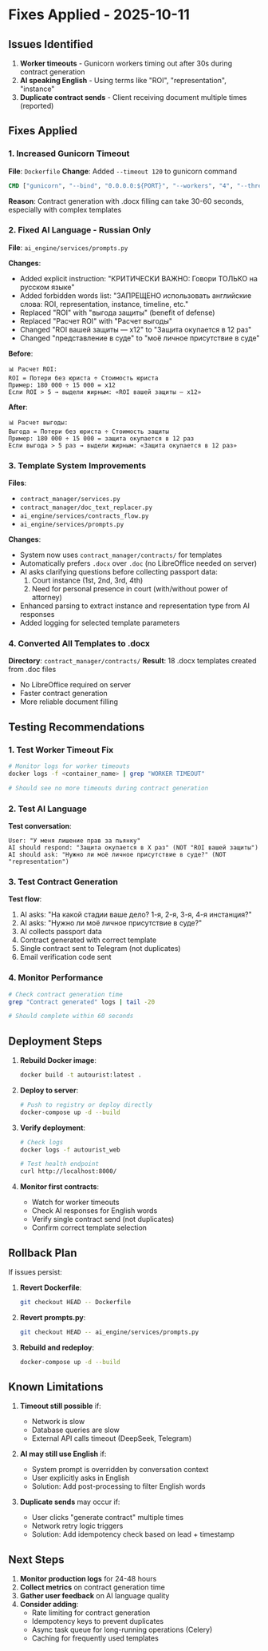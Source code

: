 # Fixes Applied - 2025-10-11

## Issues Identified
1. **Worker timeouts** - Gunicorn workers timing out after 30s during contract generation
2. **AI speaking English** - Using terms like "ROI", "representation", "instance"
3. **Duplicate contract sends** - Client receiving document multiple times (reported)

## Fixes Applied

### 1. Increased Gunicorn Timeout
**File**: `Dockerfile`
**Change**: Added `--timeout 120` to gunicorn command
```dockerfile
CMD ["gunicorn", "--bind", "0.0.0.0:${PORT}", "--workers", "4", "--threads", "2", "--timeout", "120", "autouristv1.wsgi:application"]
```
**Reason**: Contract generation with .docx filling can take 30-60 seconds, especially with complex templates

### 2. Fixed AI Language - Russian Only
**File**: `ai_engine/services/prompts.py`

**Changes**:
- Added explicit instruction: "КРИТИЧЕСКИ ВАЖНО: Говори ТОЛЬКО на русском языке"
- Added forbidden words list: "ЗАПРЕЩЕНО использовать английские слова: ROI, representation, instance, timeline, etc."
- Replaced "ROI" with "выгода защиты" (benefit of defense)
- Replaced "Расчет ROI" with "Расчет выгоды"
- Changed "ROI вашей защиты — x12" to "Защита окупается в 12 раз"
- Changed "представление в суде" to "моё личное присутствие в суде"

**Before**:
```
📊 Расчет ROI:
ROI = Потери без юриста ÷ Стоимость юриста
Пример: 180 000 ÷ 15 000 = x12
Если ROI > 5 → выдели жирным: «ROI вашей защиты — x12»
```

**After**:
```
📊 Расчет выгоды:
Выгода = Потери без юриста ÷ Стоимость защиты
Пример: 180 000 ÷ 15 000 = защита окупается в 12 раз
Если выгода > 5 раз → выдели жирным: «Защита окупается в 12 раз»
```

### 3. Template System Improvements
**Files**: 
- `contract_manager/services.py`
- `contract_manager/doc_text_replacer.py`
- `ai_engine/services/contracts_flow.py`
- `ai_engine/services/prompts.py`

**Changes**:
- System now uses `contract_manager/contracts/` for templates
- Automatically prefers `.docx` over `.doc` (no LibreOffice needed on server)
- AI asks clarifying questions before collecting passport data:
  1. Court instance (1st, 2nd, 3rd, 4th)
  2. Need for personal presence in court (with/without power of attorney)
- Enhanced parsing to extract instance and representation type from AI responses
- Added logging for selected template parameters

### 4. Converted All Templates to .docx
**Directory**: `contract_manager/contracts/`
**Result**: 18 .docx templates created from .doc files
- No LibreOffice required on server
- Faster contract generation
- More reliable document filling

## Testing Recommendations

### 1. Test Worker Timeout Fix
```bash
# Monitor logs for worker timeouts
docker logs -f <container_name> | grep "WORKER TIMEOUT"

# Should see no more timeouts during contract generation
```

### 2. Test AI Language
**Test conversation**:
```
User: "У меня лишение прав за пьянку"
AI should respond: "Защита окупается в X раз" (NOT "ROI вашей защиты")
AI should ask: "Нужно ли моё личное присутствие в суде?" (NOT "representation")
```

### 3. Test Contract Generation
**Test flow**:
1. AI asks: "На какой стадии ваше дело? 1-я, 2-я, 3-я, 4-я инстанция?"
2. AI asks: "Нужно ли моё личное присутствие в суде?"
3. AI collects passport data
4. Contract generated with correct template
5. Single contract sent to Telegram (not duplicates)
6. Email verification code sent

### 4. Monitor Performance
```bash
# Check contract generation time
grep "Contract generated" logs | tail -20

# Should complete within 60 seconds
```

## Deployment Steps

1. **Rebuild Docker image**:
   ```bash
   docker build -t autourist:latest .
   ```

2. **Deploy to server**:
   ```bash
   # Push to registry or deploy directly
   docker-compose up -d --build
   ```

3. **Verify deployment**:
   ```bash
   # Check logs
   docker logs -f autourist_web

   # Test health endpoint
   curl http://localhost:8000/
   ```

4. **Monitor first contracts**:
   - Watch for worker timeouts
   - Check AI responses for English words
   - Verify single contract send (not duplicates)
   - Confirm correct template selection

## Rollback Plan

If issues persist:

1. **Revert Dockerfile**:
   ```bash
   git checkout HEAD -- Dockerfile
   ```

2. **Revert prompts.py**:
   ```bash
   git checkout HEAD -- ai_engine/services/prompts.py
   ```

3. **Rebuild and redeploy**:
   ```bash
   docker-compose up -d --build
   ```

## Known Limitations

1. **Timeout still possible** if:
   - Network is slow
   - Database queries are slow
   - External API calls timeout (DeepSeek, Telegram)

2. **AI may still use English** if:
   - System prompt is overridden by conversation context
   - User explicitly asks in English
   - Solution: Add post-processing to filter English words

3. **Duplicate sends** may occur if:
   - User clicks "generate contract" multiple times
   - Network retry logic triggers
   - Solution: Add idempotency check based on lead + timestamp

## Next Steps

1. **Monitor production logs** for 24-48 hours
2. **Collect metrics** on contract generation time
3. **Gather user feedback** on AI language quality
4. **Consider adding**:
   - Rate limiting for contract generation
   - Idempotency keys to prevent duplicates
   - Async task queue for long-running operations (Celery)
   - Caching for frequently used templates
